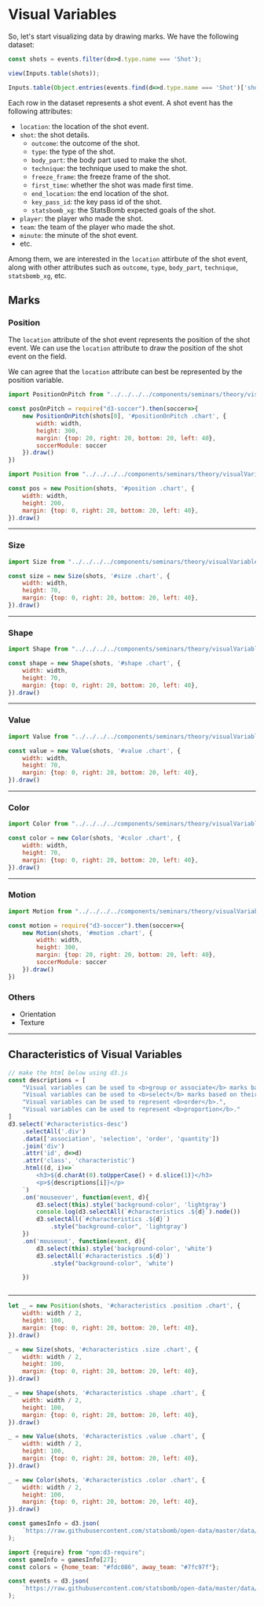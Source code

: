 # Visual Variables

So, let's start visualizing data by drawing marks. We have the following dataset:

```js
const shots = events.filter(d=>d.type.name === 'Shot');
```

```js
view(Inputs.table(shots));
```



```js
Inputs.table(Object.entries(events.find(d=>d.type.name === 'Shot')['shot']));
```


Each row in the dataset represents a shot event. A shot event has the following attributes:

- `location`: the location of the shot event.
- `shot`: the shot details.
    - `outcome`: the outcome of the shot.
    - `type`: the type of the shot.
    - `body_part`: the body part used to make the shot.
    - `technique`: the technique used to make the shot.
    - `freeze_frame`: the freeze frame of the shot.
    - `first_time`: whether the shot was made first time.
    - `end_location`: the end location of the shot.
    - `key_pass_id`: the key pass id of the shot.
    - `statsbomb_xg`: the StatsBomb expected goals of the shot.
- `player`: the player who made the shot.
- `team`: the team of the player who made the shot.
- `minute`: the minute of the shot event.
- etc.


Among them, we are interested in the `location` attirbute of the shot event, along with other attributes such as `outcome`, `type`, `body_part`, `technique`, `statsbomb_xg`, etc.

## Marks

### Position

The `location` attribute of the shot event represents the position of the shot event. We can use the `location` attribute to draw the position of the shot event on the field.

We can agree that the `location` attribute can best be represented by the position variable.


```js
import PositionOnPitch from "../../../../components/seminars/theory/visualVariable/positionOnPitch.js";
```

```js
const posOnPitch = require("d3-soccer").then(soccer=>{
    new PositionOnPitch(shots[0], '#positionOnPitch .chart', {
        width: width,
        height: 300,
        margin: {top: 20, right: 20, bottom: 20, left: 40},
        soccerModule: soccer
    }).draw()
})
```

<div id="positionOnPitch">
    <div class="chart"></div>
</div>


```js
import Position from "../../../../components/seminars/theory/visualVariable/position.js";
```

```js
const pos = new Position(shots, '#position .chart', {
    width: width,
    height: 200,
    margin: {top: 0, right: 20, bottom: 20, left: 40},
}).draw()
```

<div id="position">
    <div class="legend"></div>
    <div class="chart"></div>
</div>

---

### Size

```js
import Size from "../../../../components/seminars/theory/visualVariable/size.js";
```

```js
const size = new Size(shots, '#size .chart', {
    width: width,
    height: 70,
    margin: {top: 0, right: 20, bottom: 20, left: 40},
}).draw()
```

<div id="size">
    <div class="legend"></div>
    <div class="chart"></div>
</div>

---

### Shape

```js
import Shape from "../../../../components/seminars/theory/visualVariable/shape.js";
```

```js
const shape = new Shape(shots, '#shape .chart', {
    width: width,
    height: 70,
    margin: {top: 0, right: 20, bottom: 20, left: 40},
}).draw()
```

<div id="shape">
    <div class="legend"></div>
    <div class="chart"></div>
</div>


---

### Value


```js
import Value from "../../../../components/seminars/theory/visualVariable/value.js";
```

```js
const value = new Value(shots, '#value .chart', {
    width: width,
    height: 70,
    margin: {top: 0, right: 20, bottom: 20, left: 40},
}).draw()
```

<div id="value">
    <div class="legend"></div>
    <div class="chart"></div>
</div>

---

### Color

```js
import Color from "../../../../components/seminars/theory/visualVariable/color.js";
```

```js
const color = new Color(shots, '#color .chart', {
    width: width,
    height: 70,
    margin: {top: 0, right: 20, bottom: 20, left: 40},
}).draw()
```

<div id="color">
    <div class="legend"></div>
    <div class="chart"></div>
</div>

---

### Motion



```js
import Motion from "../../../../components/seminars/theory/visualVariable/motion.js";
```

```js
const motion = require("d3-soccer").then(soccer=>{
    new Motion(shots, '#motion .chart', {
        width: width,
        height: 300,
        margin: {top: 20, right: 20, bottom: 20, left: 40},
        soccerModule: soccer
    }).draw()
})
```

<div id="motion">
    <div class="legend"></div>
    <div class="chart"></div>
</div>


### Others

- Orientation
- Texture

---

## Characteristics of Visual Variables

```js
// make the html below using d3.js
const descriptions = [
    "Visual variables can be used to <b>group or associate</b> marks based on their visual appearance.",
    "Visual variables can be used to <b>select</b> marks based on their visual appearance.",
    "Visual variables can be used to represent <b>order</b>.",
    "Visual variables can be used to represent <b>proportion</b>."
]
d3.select('#characteristics-desc')
    .selectAll('.div')
    .data(['association', 'selection', 'order', 'quantity'])
    .join('div')
    .attr('id', d=>d)
    .attr('class', 'characteristic')
    .html((d, i)=>`
        <h3>${d.charAt(0).toUpperCase() + d.slice(1)}</h3>
        <p>${descriptions[i]}</p>
    `)
    .on('mouseover', function(event, d){
        d3.select(this).style('background-color', 'lightgray')
        console.log(d3.selectAll(`#characteristics .${d}`).node())
        d3.selectAll(`#characteristics .${d}`)
            .style("background-color", 'lightgray')
    })
    .on('mouseout', function(event, d){
        d3.select(this).style('background-color', 'white')
        d3.selectAll(`#characteristics .${d}`)
            .style("background-color", 'white')

    })
```

```html
```

<div id="characteristics-desc" class="grid grid-cols-2">
</div>

---

<div id="characteristics" class="grid grid-cols-2">
    <div class="position selection association order quantity">
        <div class="chart"></div>
    </div>
    <div class="size selection order">
        <div class="chart"></div>
    </div>
    <div class="shape selection association">
        <div class="chart"></div>
    </div>
    <div class="value selection association order">
        <div class="chart"></div>
    </div>
    <div class="color selection association">
        <div class="chart"></div>
    </div>
</div>

```js
let _ = new Position(shots, '#characteristics .position .chart', {
    width: width / 2,
    height: 100,
    margin: {top: 0, right: 20, bottom: 20, left: 40},
}).draw()

_ = new Size(shots, '#characteristics .size .chart', {
    width: width / 2,
    height: 100,
    margin: {top: 0, right: 20, bottom: 20, left: 40},
}).draw()

_ = new Shape(shots, '#characteristics .shape .chart', {
    width: width / 2,
    height: 100,
    margin: {top: 0, right: 20, bottom: 20, left: 40},
}).draw()

_ = new Value(shots, '#characteristics .value .chart', {
    width: width / 2,
    height: 100,
    margin: {top: 0, right: 20, bottom: 20, left: 40},
}).draw()

_ = new Color(shots, '#characteristics .color .chart', {
    width: width / 2,
    height: 100,
    margin: {top: 0, right: 20, bottom: 20, left: 40},
}).draw()
```



```js
const gamesInfo = d3.json(
    `https://raw.githubusercontent.com/statsbomb/open-data/master/data/matches/43/106.json`
);
```


```js
import {require} from "npm:d3-require";
const gameInfo = gamesInfo[27];
const colors = {home_team: "#fdc086", away_team: "#7fc97f"};
```

```js
const events = d3.json(
    `https://raw.githubusercontent.com/statsbomb/open-data/master/data/events/${gameInfo.match_id}.json`
);
```